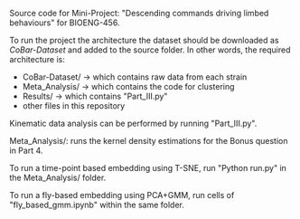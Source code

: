 Source code for Mini-Project: "Descending commands driving limbed behaviours" for BIOENG-456.

To run the project the architecture the dataset should be downloaded as *CoBar-Dataset* and added to the source folder.
In other words, the required architecture is:
   - CoBar-Dataset/ -> which contains raw data from each strain
   - Meta_Analysis/ -> which contains the code for clustering 
   - Results/ -> which contains "Part_III.py"
   - other files in this repository

Kinematic data analysis can be performed by running "Part_III.py".

Meta_Analysis/: runs the kernel density estimations for the Bonus question in Part 4.

To run a time-point based embedding using T-SNE, run "Python run.py" in the Meta_Analysis/ folder.

To run a fly-based embedding using PCA+GMM, run cells of "fly_based_gmm.ipynb" within the same folder.
